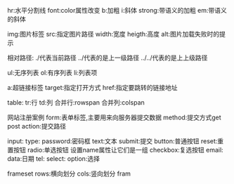 hr:水平分割线
font:color属性改变
b:加粗
i:斜体
strong:带语义的加粗
em:带语义的斜体

img:图片标签
	src:指定图片路径
	width:宽度
	heigth:高度
	alt:图片加载失败时的提示

相对路径:
	./代表当前路径
	../代表的是上一级路径
	../../代表的是上上级路径

ul:无序列表
ol:有序列表
li:列表项

a:超链接标签
	target:指定打开方式
	href:指定要跳转的链接地址

table:
tr:行
td:列
	合并行:rowspan
	合并列:colspan

网站注册案例
form:表单标签,主要用来向服务器提交数据
	method:提交方式get post
	action:提交路径

input:
	type:
		password:密码框
		text:文本
		submit:提交
		button:普通按钮
		reset:重置按钮
		radio:单选按钮 设置name属性让它们是一组
		checkbox:复选按钮
		email:
		data:日期
		tel:
		select:
			option:选择


frameset
	rows:横向划分
	cols:竖向划分
fram